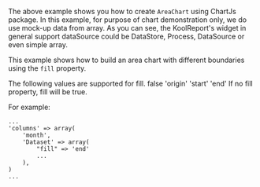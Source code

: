 The above example shows you how to create `AreaChart` using ChartJs package. In this example, for purpose of chart demonstration only, we do use mock-up data from array. As you can see, the KoolReport's widget in general support dataSource could be DataStore, Process, DataSource or even simple array.

This example shows how to build an area chart with different boundaries using the <code>fill</code> property.

The following values are supported for fill.
    false
    'origin'
    'start'
    'end'
If no fill property, fill will be true.

For example:

    ...
    'columns' => array(
        'month',
        'Dataset' => array(
            "fill" => 'end'
            ...
        ),
    )
    ...
